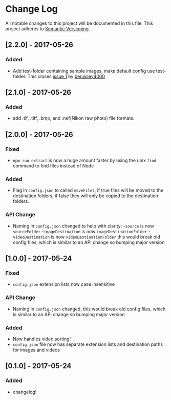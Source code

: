 # Change Log
All notable changes to this project will be documented in this file.
This project adheres to [Semantic Versioning](http://semver.org/).

## [2.2.0] - 2017-05-26
### Added
- Add test-folder containing sample images, make default config use test-folder.
This closes [issue 1](https://github.com/AlexBezuska/archival/issues/1) by [benwiley4000](https://github.com/benwiley4000)


## [2.1.0] - 2017-05-26
### Added
- add .tif, .tiff, .bmp, and .nef(Nikon raw photo) file formats.

## [2.0.0] - 2017-05-26
### Fixed
- `npm run extract` is now a huge amount faster by using the unix `find` command to find files instead of Node
### Added
- Flag in `config.json` to called `moveFiles`, if true files will be moved to the destination folders, if false they will only be copied to the destination folders.
### API Change
- Naming in `config.json` changed to help with clarity:
  -`source` is now `sourceFolder`
  -`imageDestination` is now `imageDestinationFolder`
  -`videoDestination` is now `videoDestinationFolder`
  this would break old config files, which is similar to an API change so bumping major version

## [1.0.0] - 2017-05-24
### Fixed
- `config.json` extension lists now case insensitive
### API Change
- Naming in `config.json` changed, this would break old config files, which is similar to an API change so bumping major version

### Added
- Now handles video sorting!
- `config.json` file now has separate extension lists and destination paths for images and videos


## [0.1.0] - 2017-05-24

### Added
- changelog!
